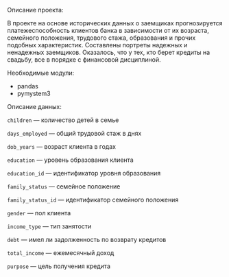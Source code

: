 Описание проекта:

В проекте на основе исторических данных о заемщиках прогнозируется платежеспособность клиентов банка в зависимости от их возраста, семейного положения, трудового стажа, образования и прочих подобных характеристик. Составлены портреты надежных и ненадежных заемщиков. Оказалось, что у тех, кто берет кредиты на свадьбу, все в порядке с финансовой дисциплиной. 


Необходимые модули:

- pandas
- pymystem3


Описание данных:

`children` — количество детей в семье

`days_employed` — общий трудовой стаж в днях

`dob_years` — возраст клиента в годах

`education` — уровень образования клиента

`education_id` — идентификатор уровня образования

`family_status` — семейное положение

`family_status_id` — идентификатор семейного положения

`gender` — пол клиента

`income_type` — тип занятости

`debt` — имел ли задолженность по возврату кредитов

`total_income` — ежемесячный доход

`purpose` — цель получения кредита
